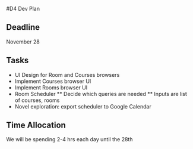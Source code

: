#D4 Dev Plan

## Deadline 
November 28

## Tasks
* UI Design for Room and Courses browsers
* Implement Courses browser UI
* Implement Rooms browser UI
* Room Scheduler
** Decide which queries are needed
** Inputs are list of courses, rooms
* Novel exploration: export scheduler to Google Calendar

## Time Allocation
We will be spending 2-4 hrs each day until the 28th
